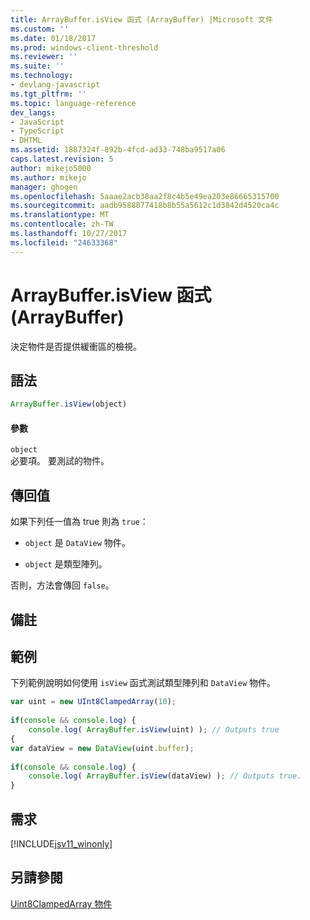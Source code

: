 ```yaml
---
title: ArrayBuffer.isView 函式 (ArrayBuffer) |Microsoft 文件
ms.custom: ''
ms.date: 01/18/2017
ms.prod: windows-client-threshold
ms.reviewer: ''
ms.suite: ''
ms.technology:
- devlang-javascript
ms.tgt_pltfrm: ''
ms.topic: language-reference
dev_langs:
- JavaScript
- TypeScript
- DHTML
ms.assetid: 1887324f-892b-4fcd-ad33-748ba9517a06
caps.latest.revision: 5
author: mikejo5000
ms.author: mikejo
manager: ghogen
ms.openlocfilehash: 5aaae2acb38aa2f8c4b5e49ea203e86665315700
ms.sourcegitcommit: aadb9588877418b8b55a5612c1d3842d4520ca4c
ms.translationtype: MT
ms.contentlocale: zh-TW
ms.lasthandoff: 10/27/2017
ms.locfileid: "24633368"
---
```

# <a name="arraybufferisview-function-arraybuffer"></a>ArrayBuffer.isView 函式 (ArrayBuffer)
決定物件是否提供緩衝區的檢視。  
  
## <a name="syntax"></a>語法  
  
```JavaScript  
ArrayBuffer.isView(object)  
```  
  
#### <a name="parameters"></a>參數  
 `object`  
 必要項。 要測試的物件。  
  
## <a name="return-value"></a>傳回值  
 如果下列任一值為 true 則為 `true`：  
  
-   `object` 是 `DataView` 物件。  
  
-   `object` 是類型陣列。  
  
 否則，方法會傳回 `false`。  
  
## <a name="remarks"></a>備註  
  
## <a name="example"></a>範例  
 下列範例說明如何使用 `isView` 函式測試類型陣列和 `DataView` 物件。  
  
```JavaScript  
var uint = new UInt8ClampedArray(10);  
  
if(console && console.log) {  
    console.log( ArrayBuffer.isView(uint) ); // Outputs true  
{  
var dataView = new DataView(uint.buffer);  
  
if(console && console.log) {  
    console.log( ArrayBuffer.isView(dataView) ); // Outputs true.  
}  
```  
  
## <a name="requirements"></a>需求  
 [!INCLUDE[jsv11_winonly](../../javascript/reference/includes/jsv11-winonly-md.md)]  
  
## <a name="see-also"></a>另請參閱  
 [Uint8ClampedArray 物件](../../javascript/reference/uint8clampedarray-object-javascript.md)